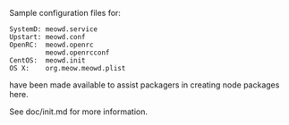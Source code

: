 Sample configuration files for:
```
SystemD: meowd.service
Upstart: meowd.conf
OpenRC:  meowd.openrc
         meowd.openrcconf
CentOS:  meowd.init
OS X:    org.meow.meowd.plist
```
have been made available to assist packagers in creating node packages here.

See doc/init.md for more information.
